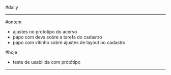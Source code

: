#daily 

---

#ontem 
- ajustes no prototipo do acervo
- papo com devs sobre a tarefa do cadastro
- papo com vitinho sobre ajustes de layout no cadastro

#hoje 
- teste de usabilida com protótipo


---

